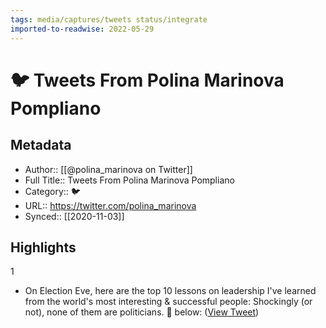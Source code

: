 ```yaml
---
tags: media/captures/tweets status/integrate
imported-to-readwise: 2022-05-29
---
```

# 🐦 Tweets From Polina Marinova Pompliano

## Metadata
- Author:: [[@polina_marinova on Twitter]]
- Full Title:: Tweets From Polina Marinova Pompliano
- Category:: 🐦
- URL:: https://twitter.com/polina_marinova
- Synced:: [[2020-11-03]]

## Highlights
1
- On Election Eve, here are the top 10 lessons on leadership I've learned from the world's most interesting & successful people:
  Shockingly (or not), none of them are politicians.
  🧵 below: ([View Tweet](https://twitter.com/search?q=On%20Election%20Eve%2C%20here%20are%20the%20top%2010%20lessons%20on%20leadership%20I%27ve%20learned%20from%20the%20world%27s%20most%20interesting%20%26%20successful%20people%3A%20%20Shockingly%20%28or%20not%29%2C%20none%20of%20them%20are%20politicians.%20%20%F0%9F%A7%B5%20below%3A%20%28from%3A%40polina_marinova%29))
